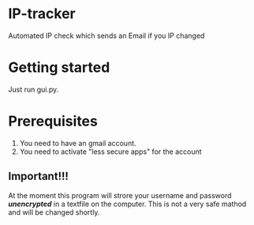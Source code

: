 # IP-tracker
Automated IP check which sends an Email if you IP changed

# Getting started
Just run gui.py.

# Prerequisites
1. You need to have an gmail account.
2. You need to activate "less secure apps" for the account

## Important!!!
At the moment this program will strore your username and password ***unencrypted*** in a textfile on the computer. This is not a very safe mathod and will be changed shortly.
